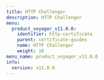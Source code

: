 ```yaml
---
title: HTTP Challenger
description: HTTP Challenger
menu:
  product_voyager_v11.0.0:
    identifier: http-certificate
    parent: certificate-guides
    name: HTTP Challenger
    weight: 10
menu_name: product_voyager_v11.0.0
info:
  version: v11.0.0
---
```


